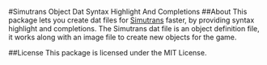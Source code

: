 #Simutrans Object Dat Syntax Highlight And Completions
##About
This package lets you create dat files for [Simutrans](http://www.simutrans.com) faster, by providing syntax highlight and completions. The Simutrans dat file is an object definition file, it works along with an image file to create new objects for the game.

##License
This package is licensed under the MIT License.
